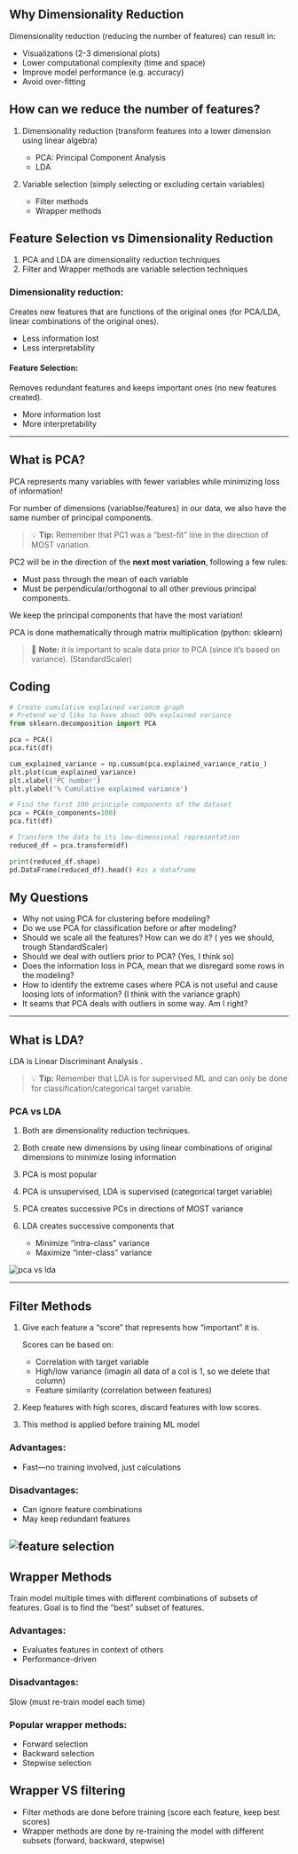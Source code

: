 ## Why Dimensionality Reduction

Dimensionality reduction (reducing the number of features) can result in:

- Visualizations (2-3 dimensional plots)
- Lower computational complexity (time and space)
- Improve model performance (e.g. accuracy)
- Avoid over-fitting

## How can we reduce the number of features?

1. Dimensionality reduction (transform features into a lower dimension using linear algebra)
    - PCA: Principal Component Analysis
    - LDA

2. Variable selection (simply selecting or excluding certain variables)

    - Filter methods
    - Wrapper methods

## Feature Selection vs Dimensionality Reduction

1. PCA and LDA are dimensionality reduction techniques
2. Filter and Wrapper methods are variable selection techniques
### Dimensionality reduction:
 Creates new features that are functions of the original ones (for PCA/LDA, linear combinations of the original ones).

-   Less information lost
-   Less interpretability

#### Feature Selection: 
Removes redundant features and keeps important ones (no new features created).

-   More information lost
-   More interpretability
-----------
## What is PCA?
PCA represents many variables with fewer variables while minimizing loss of information!

For number of dimensions (variablse/features) in our data, we also have the same number of principal components.

> :bulb: **Tip:** Remember that PC1 was a “best-fit” line in the direction of MOST variation.

PC2 will be in the direction of the **next most variation**, following a few rules:
- Must pass through the mean of each variable
- Must be perpendicular/orthogonal to all other previous principal components.

We keep the principal components that have the most variation! 

PCA is done mathematically through matrix multiplication (python: sklearn)

> :memo: **Note:** it is important to scale data prior to PCA (since it’s based on variance). (StandardScaler)

## Coding
``` python
# Create cumulative explained variance graph
# Pretend we'd like to have about 90% explained variance
from sklearn.decomposition import PCA

pca = PCA()
pca.fit(df)

cum_explained_variance = np.cumsum(pca.explained_variance_ratio_)
plt.plot(cum_explained_variance)
plt.xlabel('PC number')
plt.ylabel('% Cumulative explained variance')
```
``` python
# Find the first 100 principle components of the dataset
pca = PCA(n_components=100)
pca.fit(df)

# Transform the data to its low-dimensional representation
reduced_df = pca.transform(df)

print(reduced_df.shape)
pd.DataFrame(reduced_df).head() #as a dataframe
```
## My Questions
- Why not using PCA for clustering before modeling?
- Do we use PCA for classification before or after modeling?
- Should we scale all the features? How can we do it? ( yes we should, trough StandardScaler)
- Should we deal with outliers prior to PCA? (Yes, I think so)
- Does the information loss in PCA, mean that we disregard some rows in the modeling?
- How to identify the extreme cases where PCA is not useful and cause loosing lots of information? (I think with the variance graph)
- It seams that PCA deals with outliers in some way. Am I right?

-------------------------------

## What is LDA?
LDA is Linear Discriminant Analysis
.

> :bulb: **Tip:** Remember that LDA is for supervised ML and can only be done for classification/categorical target variable.

### PCA vs LDA

1. Both are dimensionality reduction techniques.
2. Both create new dimensions by using linear combinations of original dimensions to minimize losing information
3. PCA is most popular
4. PCA is unsupervised, LDA is supervised (categorical target variable)

5. PCA creates successive PCs in directions of MOST variance
6. LDA creates successive components that
    - Minimize “intra-class” variance
    - Maximize “inter-class” variance


![pca vs lda](../data/PCA.vs.LDA.png)



------------

## Filter Methods

1. Give each feature a “score” that represents how “important” it is.

    Scores can be based on:

    - Correlation with target variable
    - High/low variance (imagin all data of a col is 1, so we delete that column)
    - Feature similarity (correlation between features)

2. Keep features with high scores, discard features with low scores.
3. This method is applied before training ML model

### Advantages: 
- Fast—no training involved, just calculations
### Disadvantages: 
- Can ignore feature combinations
- May keep redundant features

![feature selection](../data/feature-selection.png)
------------

## Wrapper Methods
Train model multiple times with different combinations of subsets of features.
Goal is to find the “best” subset of features.

### Advantages:

- Evaluates features in context of others
- Performance-driven

### Disadvantages:
Slow (must re-train model each time)

### Popular wrapper methods:

- Forward selection
- Backward selection
- Stepwise selection

## Wrapper VS filtering

- Filter methods are done before training (score each feature, keep best scores)
- Wrapper methods are done by re-training the model with different subsets (forward, backward, stepwise)

